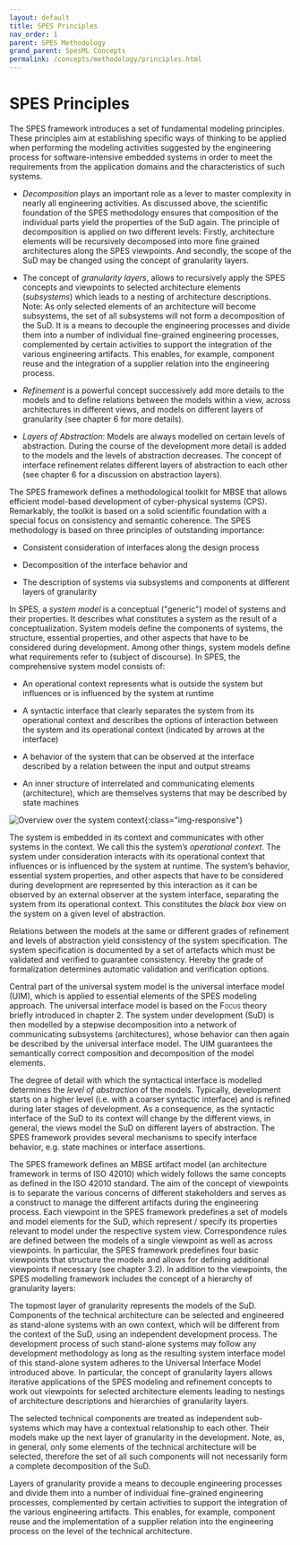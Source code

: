 ```yaml
---
layout: default
title: SPES Principles
nav_order: 1
parent: SPES Methodology
grand_parent: SpesML Concepts
permalink: /concepts/methodology/principles.html
---
```

# SPES Principles

The SPES framework introduces a set of fundamental modeling principles.
These principles aim at establishing specific ways of thinking to be
applied when performing the modeling activities suggested by the
engineering process for software-intensive embedded systems in order to
meet the requirements from the application domains and the
characteristics of such systems.

-   *Decomposition* plays an important role as a lever to master complexity in nearly all engineering activities. As discussed above, the scientific foundation of the SPES methodology ensures that composition of the individual parts yield the properties of the SuD again. The principle of decomposition is applied on two different levels: Firstly, architecture elements will be recursively decomposed into more fine grained architectures along the SPES viewpoints. And secondly, the scope of the SuD may be changed using the concept of granularity layers.

-   The concept of *granularity layers*, allows to recursively apply the SPES concepts and viewpoints to selected architecture elements (*subsystems*) which leads to a nesting of architecture descriptions. Note: As only selected elements of an architecture will become subsystems, the set of all subsystems will not form a decomposition of the SuD. It is a means to decouple the engineering processes and divide them into a number of individual fine-grained engineering processes, complemented by certain activities to support the integration of the various engineering artifacts. This enables, for example, component reuse and the integration of a supplier relation into the engineering process.

-   *Refinement* is a powerful concept successively add more details to the models and to define relations between the models within a view, across architectures in different views, and models on different layers of granularity (see chapter 6 for more details).

-   *Layers of Abstraction*: Models are always modelled on certain levels of abstraction. During the course of the development more detail is added to the models and the levels of abstraction decreases. The concept of interface refinement relates different layers of abstraction to each other (see chapter 6 for a discussion on abstraction layers).

The SPES framework defines a methodological toolkit for MBSE that allows
efficient model-based development of cyber-physical systems (CPS).
Remarkably, the toolkit is based on a solid scientific foundation with a
special focus on consistency and semantic coherence. The SPES
methodology is based on three principles of outstanding importance:

-   Consistent consideration of interfaces along the design process

-   Decomposition of the interface behavior and

-   The description of systems via subsystems and components at
    different layers of granularity

In SPES, a *system model* is a conceptual ("generic") model of systems
and their properties. It describes what constitutes a system as the
result of a conceptualization. System models define the components of
systems, the structure, essential properties, and other aspects that
have to be considered during development. Among other things, system
models define what requirements refer to (subject of discourse). In
SPES, the comprehensive system model consists of:

-   An operational context represents what is outside the system but
    influences or is influenced by the system at runtime

-   A syntactic interface that clearly separates the system from its
    operational context and describes the options of interaction between
    the system and its operational context (indicated by arrows at the
    interface)

-   A behavior of the system that can be observed at the interface
    described by a relation between the input and output streams

-   An inner structure of interrelated and communicating elements
    (architecture), which are themselves systems that may be described
    by state machines

![Overview over the system context](/images/principles/image1.png){:class="img-responsive"}

The system is embedded in its context and communicates with other
systems in the context. We call this the system’s *operational context*.
The system under consideration interacts with its operational context
that influences or is influenced by the system at runtime. The system’s
behavior, essential system properties, and other aspects that have to be
considered during development are represented by this interaction as it
can be observed by an external observer at the system interface,
separating the system from its operational context. This constitutes the
*black box* view on the system on a given level of abstraction.

Relations between the models at the same or different grades of
refinement and levels of abstraction yield consistency of the system
specification. The system specification is documented by a set of
artefacts which must be validated and verified to guarantee consistency.
Hereby the grade of formalization determines automatic validation and
verification options.

Central part of the universal system model is the universal interface
model (UIM), which is applied to essential elements of the SPES modeling
approach. The universal interface model is based on the <span
class="smallcaps">Focus</span> theory briefly introduced in chapter 2.
The system under development (SuD) is then modelled by a stepwise
decomposition into a network of communicating subsystems
(architectures), whose behavior can then again be described by the
universal interface model. The UIM guarantees the semantically correct
composition and decomposition of the model elements.

The degree of detail with which the syntactical interface is modelled
determines the *level of abstraction* of the models. Typically,
development starts on a higher level (i.e. with a coarser syntactic
interface) and is refined during later stages of development. As a
consequence, as the syntactic interface of the SuD to its context will
change by the different views, in general, the views model the SuD on
different layers of abstraction. The SPES framework provides several
mechanisms to specify interface behavior, e.g. state machines or
interface assertions.

The SPES framework defines an MBSE artifact model (an architecture
framework in terms of ISO 42010) which widely follows the same concepts
as defined in the ISO 42010 standard. The aim of the concept of
viewpoints is to separate the various concerns of different stakeholders
and serves as a construct to manage the different artifacts during the
engineering process. Each viewpoint in the SPES framework predefines a
set of models and model elements for the SuD, which represent / specify
its properties relevant to model under the respective system view.
Correspondence rules are defined between the models of a single
viewpoint as well as across viewpoints. In particular, the SPES
framework predefines four basic viewpoints that structure the models and
allows for defining additional viewpoints if necessary (see chapter
3.2). In addition to the viewpoints, the SPES modelling framework
includes the concept of a hierarchy of granularity layers:

The topmost layer of granularity represents the models of the SuD.
Components of the technical architecture can be selected and engineered
as stand-alone systems with an own context, which will be different from
the context of the SuD, using an independent development process. The
development process of such stand-alone systems may follow any
development methodology as long as the resulting system interface model
of this stand-alone system adheres to the Universal Interface Model
introduced above. In particular, the concept of granularity layers
allows iterative applications of the SPES modeling and refinement
concepts to work out viewpoints for selected architecture elements
leading to nestings of architecture descriptions and hierarchies of
granularity layers.

The selected technical components are treated as independent sub-systems
which may have a contextual relationship to each other. Their models
make up the next layer of granularity in the development. Note, as, in
general, only some elements of the technical architecture will be
selected, therefore the set of all such components will not necessarily
form a complete decomposition of the SuD.

Layers of granularity provide a means to decouple engineering processes
and divide them into a number of individual fine-grained engineering
processes, complemented by certain activities to support the integration
of the various engineering artifacts. This enables, for example,
component reuse and the implementation of a supplier relation into the
engineering process on the level of the technical architecture.
